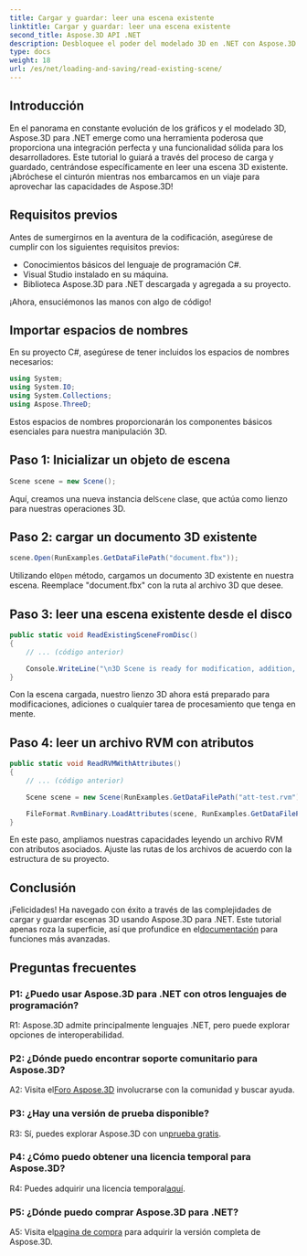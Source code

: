 ```yaml
---
title: Cargar y guardar: leer una escena existente
linktitle: Cargar y guardar: leer una escena existente
second_title: Aspose.3D API .NET
description: Desbloquee el poder del modelado 3D en .NET con Aspose.3D. Cargue, guarde y manipule escenas sin esfuerzo. Sumérgete en el mundo de posibilidades ilimitadas.
type: docs
weight: 18
url: /es/net/loading-and-saving/read-existing-scene/
---
```

## Introducción

En el panorama en constante evolución de los gráficos y el modelado 3D, Aspose.3D para .NET emerge como una herramienta poderosa que proporciona una integración perfecta y una funcionalidad sólida para los desarrolladores. Este tutorial lo guiará a través del proceso de carga y guardado, centrándose específicamente en leer una escena 3D existente. ¡Abróchese el cinturón mientras nos embarcamos en un viaje para aprovechar las capacidades de Aspose.3D!

## Requisitos previos

Antes de sumergirnos en la aventura de la codificación, asegúrese de cumplir con los siguientes requisitos previos:

- Conocimientos básicos del lenguaje de programación C#.
- Visual Studio instalado en su máquina.
- Biblioteca Aspose.3D para .NET descargada y agregada a su proyecto.

¡Ahora, ensuciémonos las manos con algo de código!

## Importar espacios de nombres

En su proyecto C#, asegúrese de tener incluidos los espacios de nombres necesarios:

```csharp
using System;
using System.IO;
using System.Collections;
using Aspose.ThreeD;
```

Estos espacios de nombres proporcionarán los componentes básicos esenciales para nuestra manipulación 3D.

## Paso 1: Inicializar un objeto de escena

```csharp
Scene scene = new Scene();
```

 Aquí, creamos una nueva instancia del`Scene` clase, que actúa como lienzo para nuestras operaciones 3D.

## Paso 2: cargar un documento 3D existente

```csharp
scene.Open(RunExamples.GetDataFilePath("document.fbx"));
```

 Utilizando el`Open` método, cargamos un documento 3D existente en nuestra escena. Reemplace "document.fbx" con la ruta al archivo 3D que desee.

## Paso 3: leer una escena existente desde el disco

```csharp
public static void ReadExistingSceneFromDisc()
{
    // ... (código anterior)

    Console.WriteLine("\n3D Scene is ready for modification, addition, or processing purposes.");
}
```

Con la escena cargada, nuestro lienzo 3D ahora está preparado para modificaciones, adiciones o cualquier tarea de procesamiento que tenga en mente.

## Paso 4: leer un archivo RVM con atributos

```csharp
public static void ReadRVMWithAttributes()
{
    // ... (código anterior)

    Scene scene = new Scene(RunExamples.GetDataFilePath("att-test.rvm"));

    FileFormat.RvmBinary.LoadAttributes(scene, RunExamples.GetDataFilePath("att-test.att"));
}
```

En este paso, ampliamos nuestras capacidades leyendo un archivo RVM con atributos asociados. Ajuste las rutas de los archivos de acuerdo con la estructura de su proyecto.

## Conclusión

 ¡Felicidades! Ha navegado con éxito a través de las complejidades de cargar y guardar escenas 3D usando Aspose.3D para .NET. Este tutorial apenas roza la superficie, así que profundice en el[documentación](https://reference.aspose.com/3d/net/) para funciones más avanzadas.

## Preguntas frecuentes

### P1: ¿Puedo usar Aspose.3D para .NET con otros lenguajes de programación?

R1: Aspose.3D admite principalmente lenguajes .NET, pero puede explorar opciones de interoperabilidad.

### P2: ¿Dónde puedo encontrar soporte comunitario para Aspose.3D?

 A2: Visita el[Foro Aspose.3D](https://forum.aspose.com/c/3d/18) involucrarse con la comunidad y buscar ayuda.

### P3: ¿Hay una versión de prueba disponible?

 R3: Sí, puedes explorar Aspose.3D con un[prueba gratis](https://releases.aspose.com/).

### P4: ¿Cómo puedo obtener una licencia temporal para Aspose.3D?

 R4: Puedes adquirir una licencia temporal[aquí](https://purchase.aspose.com/temporary-license/).

### P5: ¿Dónde puedo comprar Aspose.3D para .NET?

 A5: Visita el[pagina de compra](https://purchase.aspose.com/buy) para adquirir la versión completa de Aspose.3D.